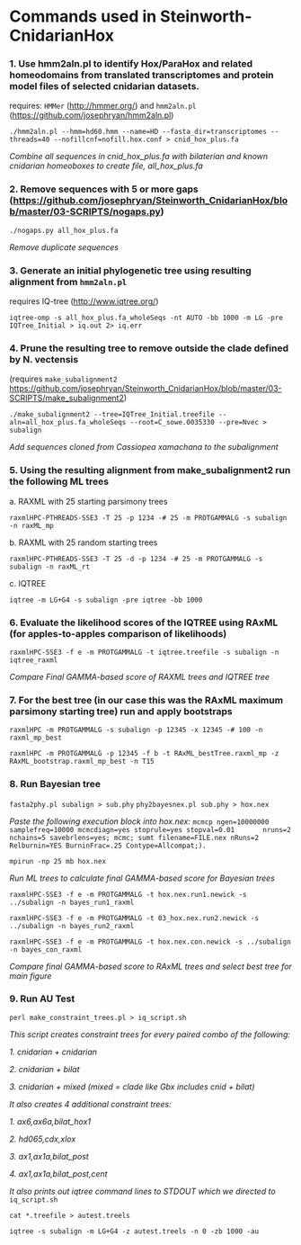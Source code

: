 # Commands used in Steinworth-CnidarianHox
### 1\. Use  hmm2aln.pl to identify Hox/ParaHox and related homeodomains from translated transcriptomes and protein model files of selected cnidarian datasets.

requires: `HMMer` (http://hmmer.org/) and `hmm2aln.pl` (https://github.com/josephryan/hmm2aln.pl)

 `./hmm2aln.pl --hmm=hd60.hmm --name=HD --fasta_dir=transcriptomes --threads=40 --nofillcnf=nofill.hox.conf > cnid_hox_plus.fa`

_Combine all sequences in cnid_hox_plus.fa with bilaterian and known cnidarian homeoboxes to create file, all_hox_plus.fa_

### 2\. Remove sequences with 5 or more gaps (https://github.com/josephryan/Steinworth_CnidarianHox/blob/master/03-SCRIPTS/nogaps.py)

 `./nogaps.py all_hox_plus.fa`

_Remove duplicate sequences_

### 3\. Generate an initial phylogenetic tree using resulting alignment from `hmm2aln.pl`

requires IQ-tree (http://www.iqtree.org/)

 `iqtree-omp -s all_hox_plus.fa_wholeSeqs -nt AUTO -bb 1000 -m LG -pre IQTree_Initial > iq.out 2> iq.err`

### 4\. Prune the resulting tree to remove outside the clade defined by N. vectensis
(requires `make_subalignment2` https://github.com/josephryan/Steinworth_CnidarianHox/blob/master/03-SCRIPTS/make_subalignment2)

 `./make_subalignment2 --tree=IQTree_Initial.treefile --aln=all_hox_plus.fa_wholeSeqs --root=C_sowe.0035330 --pre=Nvec > subalign`

_Add sequences cloned from Cassiopea xamachana to the subalignment_

### 5\. Using the resulting alignment from make_subalignment2 run the following ML trees 

  a\. RAXML with 25 starting parsimony trees
  
   `raxmlHPC-PTHREADS-SSE3 -T 25 -p 1234 -# 25 -m PROTGAMMALG -s subalign -n raxML_mp`

  b\. RAXML with 25 random starting trees
  
   `raxmlHPC-PTHREADS-SSE3 -T 25 -d -p 1234 -# 25 -m PROTGAMMALG -s subalign -n raxML_rt`

  c\. IQTREE
  
   `iqtree -m LG+G4 -s subalign -pre iqtree -bb 1000`

### 6\. Evaluate the likelihood scores of the IQTREE using RAxML (for apples-to-apples comparison of likelihoods)

 `raxmlHPC-SSE3 -f e -m PROTGAMMALG -t iqtree.treefile -s subalign -n iqtree_raxml`

_Compare Final GAMMA-based score of RAXML trees and IQTREE tree_ 

### 7\. For the best tree (in our case this was the RAxML maximum parsimony starting tree) run and apply bootstraps

 `raxmlHPC -m PROTGAMMALG -s subalign -p 12345 -x 12345 -# 100 -n raxml_mp_best`
 
 `raxmlHPC -m PROTGAMMALG -p 12345 -f b -t RAxML_bestTree.raxml_mp -z RAxML_bootstrap.raxml_mp_best -n T15`

### 8\. Run Bayesian tree

`fasta2phy.pl subalign > sub.phy`
`phy2bayesnex.pl sub.phy > hox.nex`

_Paste the following execution block into hox.nex:_
`mcmcp ngen=10000000 samplefreq=10000 mcmcdiagn=yes stoprule=yes stopval=0.01       nruns=2 nchains=5 savebrlens=yes; mcmc; sumt filename=FILE.nex nRuns=2 Relburnin=YES BurninFrac=.25 Contype=Allcompat;).`

`mpirun -np 25 mb hox.nex`

_Run ML trees to calculate final GAMMA-based score for Bayesian trees_

`raxmlHPC-SSE3 -f e -m PROTGAMMALG -t hox.nex.run1.newick -s ../subalign -n bayes_run1_raxml`

`raxmlHPC-SSE3 -f e -m PROTGAMMALG -t 03_hox.nex.run2.newick -s ../subalign -n bayes_run2_raxml`

`raxmlHPC-SSE3 -f e -m PROTGAMMALG -t hox.nex.con.newick -s ../subalign -n bayes_con_raxml`

_Compare final GAMMA-based score to RAxML trees and select best tree for main figure_


### 9\. Run AU Test

 `perl make_constraint_trees.pl > iq_script.sh`

_This script creates constraint trees for every paired combo of the following:_

   _1. cnidarian + cnidarian_
   
   _2. cnidarian + bilat_
   
   _3. cnidarian + mixed (mixed = clade like Gbx includes cnid + bilat)_

_It also creates 4 additional constraint trees:_

   _1. ax6,ax6a,bilat_hox1_
   
   _2. hd065,cdx,xlox_
   
   _3. ax1,ax1a,bilat_post_
   
   _4. ax1,ax1a,bilat_post,cent_

_It also prints out iqtree command lines to STDOUT which we directed to_ `iq_script.sh`

 `cat *.treefile > autest.treels`
 
 `iqtree -s subalign -m LG+G4 -z autest.treels -n 0 -zb 1000 -au`

